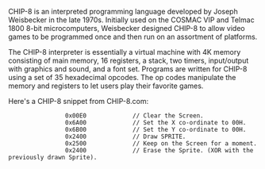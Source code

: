 
CHIP-8 is an interpreted programming language developed by Joseph Weisbecker in the late 1970s. Initially used on the COSMAC VIP and Telmac 1800 8-bit microcomputers, Weisbecker designed CHIP-8 to allow video games to be programmed once and then run on an assortment of platforms. 

The CHIP-8 interpreter is essentially a virtual machine with 4K memory consisting of main memory, 16 registers, a stack, two timers, input/output with graphics and sound, and a font set. Programs are written for CHIP-8 using a set of 35 hexadecimal opcodes. The op codes manipulate the memory and registers to let users play their favorite games. 

Here's a CHIP-8 snippet from CHIP-8.com:

                    0x00E0             // Clear the Screen.
                    0x6A00             // Set the X co-ordinate to 00H.
                    0x6B00             // Set the Y co-ordinate to 00H.
                    0x2400             // Draw SPRITE.
                    0x2500             // Keep on the Screen for a moment.
                    0x2400             // Erase the Sprite. (XOR with the previously drawn Sprite).
  
